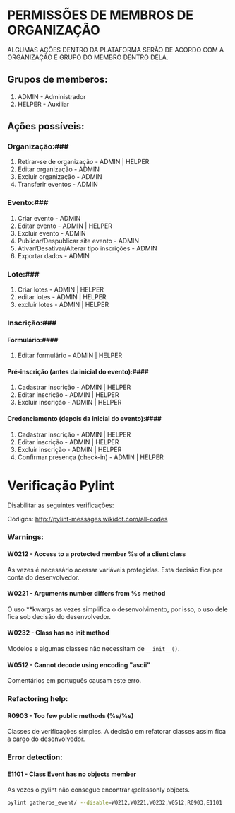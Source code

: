 # PERMISSÕES DE MEMBROS DE ORGANIZAÇÃO #

ALGUMAS AÇÕES DENTRO DA PLATAFORMA SERÃO DE ACORDO COM A ORGANIZAÇÃO E GRUPO DO MEMBRO DENTRO DELA.

## Grupos de memberos: ##
1. ADMIN - Administrador
2. HELPER - Auxiliar

## Ações possíveis: ##

### Organização:###
1. Retirar-se de organização - ADMIN | HELPER
2. Editar organização - ADMIN
3. Excluir organização - ADMIN
4. Transferir eventos - ADMIN

### Evento:###
1. Criar evento - ADMIN
2. Editar evento - ADMIN | HELPER
3. Excluir evento - ADMIN
4. Publicar/Despublicar site evento  - ADMIN
5. Ativar/Desativar/Alterar tipo inscrições - ADMIN
6. Exportar dados - ADMIN

### Lote:###
1. Criar lotes - ADMIN | HELPER
2. editar lotes - ADMIN  | HELPER
3. excluir lotes - ADMIN | HELPER

### Inscrição:###

#### Formulário:####
1. Editar formulário - ADMIN | HELPER

#### Pré-inscrição (antes da inicial do evento):####
1. Cadastrar inscrição - ADMIN | HELPER
2. Editar inscrição - ADMIN | HELPER
3. Excluir inscrição - ADMIN | HELPER

#### Credenciamento (depois da inicial do evento):####
1. Cadastrar inscrição - ADMIN | HELPER
2. Editar inscrição - ADMIN | HELPER
3. Excluir inscrição - ADMIN | HELPER
4. Confirmar presença (check-in) - ADMIN | HELPER

# Verificação Pylint #
  
Disabilitar as seguintes verificações:

Códigos: http://pylint-messages.wikidot.com/all-codes
 
### Warnings: ###

#### W0212 - Access to a protected member %s of a client class ####

As vezes é necessário acessar variáveis protegidas. Esta decisão fica por conta
do desenvolvedor.

#### W0221 - Arguments number differs from %s method ####

O uso **kwargs as vezes simplifica o desenvolvimento, por isso, o uso dele fica
sob decisão do desenvolvedor.

#### W0232 - Class has no __init__ method ####

Modelos e algumas classes não necessitam de `__init__()`.


#### W0512 - Cannot decode using encoding "ascii" ####

Comentários em português causam este erro.


### Refactoring help: ###
 
#### R0903 - Too few public methods (%s/%s) ####  
 
Classes de verificações simples. A decisão em refatorar classes assim fica a
cargo do desenvolvedor.
  
  
### Error detection: ###

#### E1101 - Class Event has no objects member ####
 
As vezes o pylint não consegue encontrar @classonly objects.
  
  
```bash
pylint gatheros_event/ --disable=W0212,W0221,W0232,W0512,R0903,E1101
```